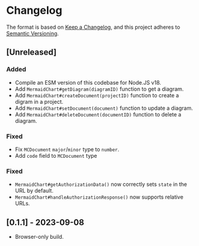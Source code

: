 # Changelog

The format is based on [Keep a Changelog](https://keepachangelog.com/en/1.0.0/),
and this project adheres to [Semantic Versioning](https://semver.org/spec/v2.0.0.html).

## [Unreleased]

### Added

- Compile an ESM version of this codebase for Node.JS v18.
- Add `MermaidChart#getDiagram(diagramID)` function to get a diagram.
- Add `MermaidChart#createDocument(projectID)` function to create a digram in a project.
- Add `MermaidChart#setDocument(document)` function to update a diagram.
- Add `MermaidChart#deleteDocument(documentID)` function to delete a diagram.

### Fixed

- Fix `MCDocument` `major`/`minor` type to `number`.
- Add `code` field to `MCDocument` type

### Fixed

- `MermaidChart#getAuthorizationData()` now correctly sets `state` in the URL
  by default.
- `MermaidChart#handleAuthorizationResponse()` now supports relative URLs.

## [0.1.1] - 2023-09-08
- Browser-only build.
